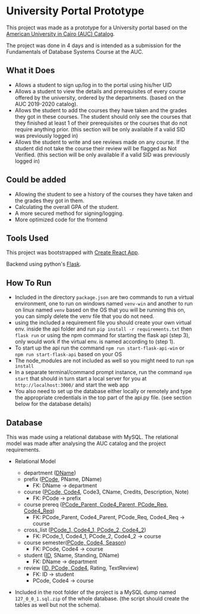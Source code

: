 # University Portal Prototype

This project was made as a prototype for a University portal based on the [American University in Cairo (AUC) Catalog](http://catalog.aucegypt.edu/index.php?catoid=36).

The project was done in 4 days and is intended as a submission for the Fundamentals of Database Systems Course at the AUC.

## What it Does

- Allows a student to sign up/log in to the portal using his/her UID
- Allows a student to view the details and prerequisites of every course offered by the university, ordered by the departments. (based on the AUC 2019-2020 catalog).
- Allows the student to add the courses they have taken and the grades they got in these courses. The student should only see the courses that they finished at least 1 of their prerequisites or the courses that do not require anything prior. (this section will be only available if a valid SID was previously logged in)
- Allows the student to write and see reviews made on any course. If the student did not take the course their review will be flagged as Not Verified. (this section will be only available if a valid SID was previously logged in)

## Could be added

- Allowing the student to see a history of the courses they have taken and the grades they got in them.
- Calculating the overall GPA of the student.
- A more secured method for signing/logging.
- More optimized code for the frontend

## Tools Used

This project was bootstrapped with [Create React App](https://github.com/facebook/create-react-app).

Backend using python's [Flask](https://flask.palletsprojects.com/en/1.1.x/).

## How To Run

- Included in the directory `package.json` are two commands to run a virtual environment, one to run on windows named `venv-win` and another to run on linux named `venv` based on the OS that you will be running this on, you can simply delete the venv file that you do not need.
- using the included a requirement file you should create your own virtual env. inside the api folder and run `pip install -r requirements.txt` then `flask run` or using the npm command for starting the flask api (step 3), only would work if the virtual env. is named according to (step 1).
- To start up the api run the command `npm run start-flask-api-win` or `npm run start-flask-api` based on your OS
- The node_modules are not included as well so you might need to run `npm install`
- In a separate terminal/command prompt instance, run the command `npm start` that should in turn start a local server for you at `http://localhost:3000/` and start the web app
- You also need to set up the database either locally or remotely and type the appropriate credentials in the top part of the api.py file. (see section below for the database details)

## Database

This was made using a relational database with MySQL. The relational model was made after analysing the AUC catalog and the project requirements.

- Relational Model

  - department (<ins>DName</ins>)
  - prefix (<ins>PCode</ins>, PName, DName)
    - FK: DName -> department
  - course (<ins>PCode, Code4</ins>, Code3, CName, Credits, Description, Note)
    - FK: PCode -> prefix
  - course prereq (<ins>PCode_Parent, Code4_Parent, PCode_Req, Code4_Req</ins>)
    - FK: PCode_Parent, Code4_Parent, PCode_Req, Code4_Req -> course
  - cross_list (<ins>PCode_1, Code4_1, PCode_2, Code4_2</ins>)
    - FK: PCode_1, Code4_1, PCode_2, Code4_2 -> course
  - course semester(<ins>PCode, Code4, Season</ins>)
    - FK: PCode, Code4 -> course
  - student (<ins>ID</ins>, SName, Standing, DName)
    - FK: DName -> department
  - review (<ins>ID, PCode, Code4</ins>, Rating, TextReview)
    - FK: ID -> student
    - PCode, Code4 -> course

- Included in the root folder of the project is a MySQL dump named `127_0_0_1.sql.zip` of the whole database. (the script should create the tables as well but not the schema).
